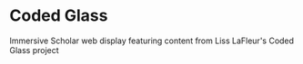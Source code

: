 # Coded Glass
Immersive Scholar web display featuring content from Liss LaFleur's Coded Glass project
